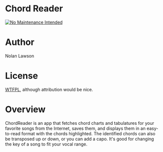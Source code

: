 Chord Reader
=========

[![No Maintenance Intended](http://unmaintained.tech/badge.svg)](http://unmaintained.tech/)

Author
======
Nolan Lawson

License
=======
[WTFPL][1], although attribution would be nice.

Overview
========
ChordReader is an app that fetches chord charts and tabulatures for your favorite songs from the Internet, saves them, and displays them in an easy-to-read format with the chords highlighted.  The identified chords can also be transposed up or down, or you can add a capo.  It's good for changing the key of a song to fit your vocal range.

[1]: http://sam.zoy.org/wtfpl/

